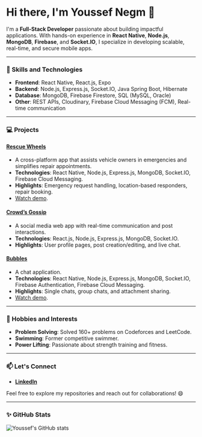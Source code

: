# Hi there, I'm Youssef Negm 👋  

I'm a **Full-Stack Developer** passionate about building impactful applications. With hands-on experience in **React Native**, **Node.js**, **MongoDB**, **Firebase**, and **Socket.IO**, I specialize in developing scalable, real-time, and secure mobile apps.

---

### 🚀 Skills and Technologies
- **Frontend**: React Native, React.js, Expo
- **Backend**: Node.js, Express.js, Socket.IO, Java Spring Boot, Hibernate
- **Database**: MongoDB, Firebase Firestore, SQL (MySQL, Oracle)
- **Other**: REST APIs, Cloudinary, Firebase Cloud Messaging (FCM), Real-time communication

---

### 💻 Projects
#### [Rescue Wheels](https://github.com/graduation-project-rescue-wheels/rescue-wheels-mobile)
- A cross-platform app that assists vehicle owners in emergencies and simplifies repair appointments.
- **Technologies**: React Native, Node.js, Express.js, MongoDB, Socket.IO, Firebase Cloud Messaging.
- **Highlights**: Emergency request handling, location-based responders, repair booking.
- [Watch demo](https://www.youtube.com/watch?v=N6XIYqbhChk&list=PLvGE-FUtwaz7Bb0IL2F9WeE4FVidtdlIA).

#### [Crowd’s Gossip](https://github.com/cs309project/crowd-sGossip)
- A social media web app with real-time communication and post interactions.
- **Technologies**: React.js, Node.js, Express.js, MongoDB, Socket.IO.
- **Highlights**: User profile pages, post creation/editing, and live chat.

#### [Bubbles](https://github.com/bubbles-chat/bubbles)
- A chat application.
- **Technologies**: React Native, Node.js, Express.js, MongoDB, Socket.IO, Firebase Authentication, Firebase Cloud Messaging.
- **Highlights**: Single chats, group chats, and attachment sharing.
- [Watch demo](https://youtu.be/a8xmFmWLUTo).

---

### 🌟 Hobbies and Interests
- **Problem Solving**: Solved 160+ problems on Codeforces and LeetCode.
- **Swimming**: Former competitive swimmer.
- **Power Lifting**: Passionate about strength training and fitness.

---

### 📫 Let's Connect
- [**LinkedIn**](https://www.linkedin.com/in/youssef-negm-973a49216/)

Feel free to explore my repositories and reach out for collaborations! 😄  

---

### ✨ GitHub Stats
![Youssef's GitHub stats](https://github-readme-stats.vercel.app/api?username=Youssef-S-Negm&show_icons=true&theme=react)
